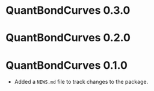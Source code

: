 # QuantBondCurves 0.3.0

# QuantBondCurves 0.2.0

# QuantBondCurves 0.1.0

* Added a `NEWS.md` file to track changes to the package.
